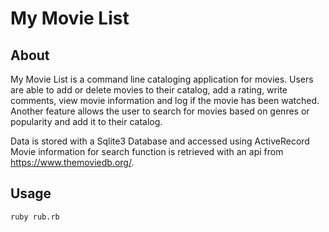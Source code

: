 # My Movie List

## About

My Movie List is a command line cataloging application for movies.
Users are able to add or delete movies to their catalog, add a rating, write comments, view movie information and log if the movie has been watched.
Another feature allows the user to search for movies based on genres or popularity and add it to their catalog.

Data is stored with a Sqlite3 Database and accessed using ActiveRecord
Movie information for search function is retrieved with an api from https://www.themoviedb.org/.


## Usage

`ruby rub.rb`
